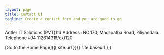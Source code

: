 ```yaml
---
layout: page
title: Contact Us
tagline: Create a contact form and you are good to go
---
```


Antler IT Solutions (PVT) ltd
Address : NO.170,
Madapatha Road,
Piliyandala.
Telephone:+94 112614316/ext120

[Go to the Home Page]({{ site.url }}{{ site.baseurl }})
